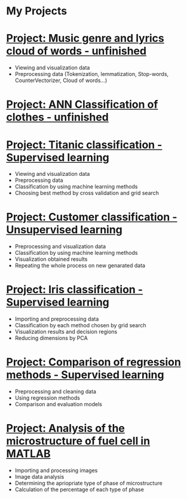 # My Projects

# [Project: Music genre and lyrics cloud of words - unfinished](https://colab.research.google.com/drive/1D4pjaOJs0HAL-KSMb54zeFagTzfWyf1W#scrollTo=QXkQhG5r8JzF)
*  Viewing and visualization data
*  Preprocessing data (Tokenization, lemmatization, Stop-words, CounterVectorizer, Cloud of words...) 


# [Project: ANN Classification of clothes - unfinished](https://github.com/PawelMichnowicz/Supervised---classification-/blob/main/ANN_classifier.ipynb)

# [Project: Titanic classification - Supervised learning](https://github.com/PawelMichnowicz/Supervised---classification-/blob/main/titanic.ipynb)
*  Viewing and visualization data
*  Preprocessing data
*  Classification by using machine learning methods
*  Choosing best method by cross validation and grid search

# [Project: Customer classification - Unsupervised learning](https://github.com/PawelMichnowicz/Clasification/blob/main/customers2.ipynb)
*  Preprocessing and visualization data
*  Classification by using machine learning methods
*  Visualization obtained results
*  Repeating the whole process on new genarated data

# [Project: Iris classification - Supervised learning](https://github.com/PawelMichnowicz/Supervised---classification-/blob/main/classification_supervised.ipynb)
* Importing and preprocessing data
* Classification by each method chosen by grid search
* Visualization results and decision regions
* Reducing dimensions by PCA

# [Project: Comparison of regression methods - Supervised learning](https://github.com/PawelMichnowicz/comparison_regression/blob/main/regression.ipynb)
* Preprocessing and cleaning data
* Using regression methods
* Comparison and evaluation models

# [Project: Analysis of the microstructure of fuel cell in MATLAB](https://github.com/PawelMichnowicz/matlab_code)
* Importing and processing images 
* Image data analysis 
* Determining the apriopriate type of phase of microstructure
* Calculation of the percentage of each type of phase
